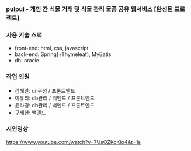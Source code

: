 ### pulpul - 개인 간 식물 거래 및 식물 관리 물품 공유 웹서비스 [완성된 프로젝트]

### 사용 기술 스택

- front-end: html, css, javascript
- back-end: Spring(+Thymeleaf), MyBatis
- db: oracle

### 작업 인원

- 김혜란: ui 구성 / 프론트엔드
- 이유리: db관리 / 백엔드 / 프론트엔드
- 윤라경: db관리 / 백엔드 / 프론트엔드
- 구세현: 백엔드


### 시연영상
https://www.youtube.com/watch?v=7UsOZKcKio4&t=1s
